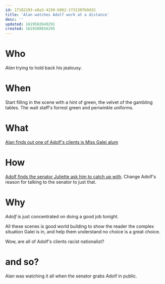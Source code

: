 ```yaml
---
id: 17182193-e8a3-4150-b962-1f31307b9d32
title: 'Alan watches Adolf work at a distance'
desc: ''
updated: 1619502649291
created: 1619308656295
---
```


# Who
*Alan* trying to hold back his jealousy.

# When
Start filling in the scene with a hint of green, the velvet of the gambling tables. The wait staff's forrest green and periwinkle uniforms.

# What
[Alan finds out one of Adolf's clients is Miss Galei alum](https://github.com/9ae/ace/blob/master/chapters/04.md#convo-about-struggling-weapons-industry)

# How
[Adolf finds the senator Juliette ask him to catch up with](https://github.com/9ae/ace/blob/master/chapters/04.md#convo-about-edgar-wanting-civil-war). Change Adolf's reason for talking to the senator to just that.

# Why
*Adolf* is just concentrated on doing a good job tonight.

All these scenes is good world building to show the reader the complex situation Galei is in, and help them understand no choice is a great choice.

Wow, are all of Adolf's clients racist nationalist?

# and so?
Alan was watching it all when the senator grabs Adolf in public.